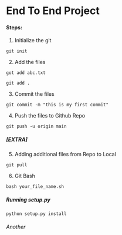 # End To End Project

#### Steps:
1. Initialize the git
```
git init
```

2. Add the files
```
got add abc.txt

git add .
```

3. Commit the files
```
git commit -m "this is my first commit"
```

4. Push the files to Github Repo
```
git push -u origin main
```

##### [EXTRA]
5. Adding additional files from Repo to Local
```
git pull
```

6. Git Bash
```
bash your_file_name.sh
```

##### Running setup.py
```
python setup.py install
```

###### Another 
